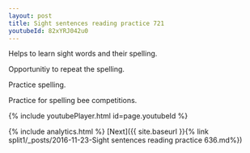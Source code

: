 ```yaml
---
layout: post
title: Sight sentences reading practice 721
youtubeId: 82xYRJ042u0
---
```

 
 
Helps to learn sight words and their spelling.

Opportunitiy to repeat the spelling. 

Practice spelling. 
 
Practice for spelling bee competitions. 
 
{% include youtubePlayer.html id=page.youtubeId %}
 
 
{% include analytics.html %} 
[Next]({{ site.baseurl }}{% link  split1/_posts/2016-11-23-Sight sentences reading practice 636.md%})
 
